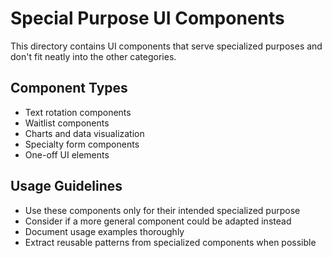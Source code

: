 # Special Purpose UI Components

This directory contains UI components that serve specialized purposes and don't fit neatly into the other categories.

## Component Types

- Text rotation components
- Waitlist components
- Charts and data visualization
- Specialty form components
- One-off UI elements

## Usage Guidelines

- Use these components only for their intended specialized purpose
- Consider if a more general component could be adapted instead
- Document usage examples thoroughly
- Extract reusable patterns from specialized components when possible